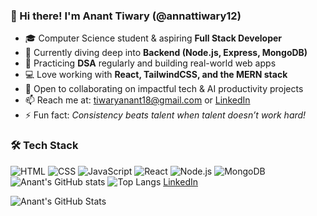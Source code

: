 ### 👋 Hi there! I'm Anant Tiwary (@annattiwary12)

- 🎓 Computer Science student & aspiring **Full Stack Developer**
- 🔧 Currently diving deep into **Backend (Node.js, Express, MongoDB)**
- 🧠 Practicing **DSA** regularly and building real-world web apps
- 💻 Love working with **React, TailwindCSS, and the MERN stack**
- 🤝 Open to collaborating on impactful tech & AI productivity projects
- 📫 Reach me at: [tiwaryanant18@gmail.com](mailto:tiwaryanant18@gmail.com) or [LinkedIn](https://www.linkedin.com/in/anant-tiwary-59a27122a/)
- ⚡ Fun fact: *Consistency beats talent when talent doesn’t work hard!*
### 🛠️ Tech Stack
![HTML](https://img.shields.io/badge/-HTML5-E34F26?style=flat&logo=html5&logoColor=white)
![CSS](https://img.shields.io/badge/-CSS3-1572B6?style=flat&logo=css3)
![JavaScript](https://img.shields.io/badge/-JavaScript-F7DF1E?style=flat&logo=javascript&logoColor=black)
![React](https://img.shields.io/badge/-React-61DAFB?style=flat&logo=react)
![Node.js](https://img.shields.io/badge/-Node.js-339933?style=flat&logo=node.js&logoColor=white)
![MongoDB](https://img.shields.io/badge/-MongoDB-47A248?style=flat&logo=mongodb&logoColor=white)
![Anant's GitHub stats](https://github-readme-stats.vercel.app/api?username=annattiwary12&show_icons=true&theme=tokyonight&hide_title=false)
![Top Langs](https://github-readme-stats.vercel.app/api/top-langs/?username=annattiwary12&layout=compact&theme=tokyonight)
[LinkedIn](https://www.linkedin.com/in/anant-tiwary-59a27122a/)




![Anant's GitHub Stats](https://github-readme-stats.vercel.app/api?username=annattiwary12&show_icons=true&theme=tokyonight)

